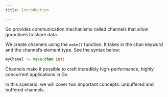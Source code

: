 ```yaml
---
title: Introduction

---
```

<!--Introduction-->

Go provides communication mechanisms called channels that allow goroutines to share data.

We create channels using the `make()` function. It takes in the chan keyword and the channel’s element type. See the syntax below:

```go
myChanel := make(chan int)
```

Channels make it possible to craft incredibly high-performance, highly concurrent applications in Go.

In this scenario, we will cover two important concepts: unbuffered and buffered channels.